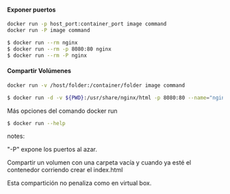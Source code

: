 #### Exponer puertos

```bash
docker run -p host_port:container_port image command
docker run -P image command
```

```bash
$ docker run --rm nginx
$ docker run --rm -p 8080:80 nginx
$ docker run --rm -P nginx
```

#### Compartir Volúmenes

```bash
docker run -v /host/folder:/container/folder image command
```

```bash
$ docker run -d -v ${PWD}:/usr/share/nginx/html -p 8080:80 --name="ngingx_curso" nginx
```

Más opciones del comando docker run
```bash
$ docker run --help
```

notes:

"-P" expone los puertos al azar.


Compartir un volumen con una carpeta vacía y cuando
ya esté el contenedor corriendo crear el index.html

Esta compartición no penaliza como en virtual box.

